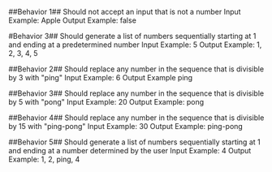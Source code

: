##Behavior 1##
Should not accept an input that is not a number
Input Example: Apple
Output Example: false

#Behavior 3##
Should generate a list of numbers sequentially starting at 1 and ending at a predetermined number
Input Example: 5
Output Example: 1, 2, 3, 4, 5

##Behavior 2##
Should replace any number in the sequence that is divisible by 3 with "ping"
Input Example: 6
Output Example ping

##Behavior 3##
Should replace any number in the sequence that is divisible by 5 with "pong"
Input Example: 20
Output Example: pong

##Behavior 4##
Should replace any number in the sequence that is divisible by 15 with "ping-pong"
Input Example: 30
Output Example: ping-pong

##Behavior 5##
Should generate a list of numbers sequentially starting at 1 and ending at a number determined by the user
Input Example: 4
Output Example: 1, 2, ping, 4
